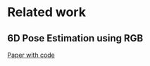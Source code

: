 # Related work
## 6D Pose Estimation using RGB

[Paper with code](https://paperswithcode.com/task/6d-pose-estimation)